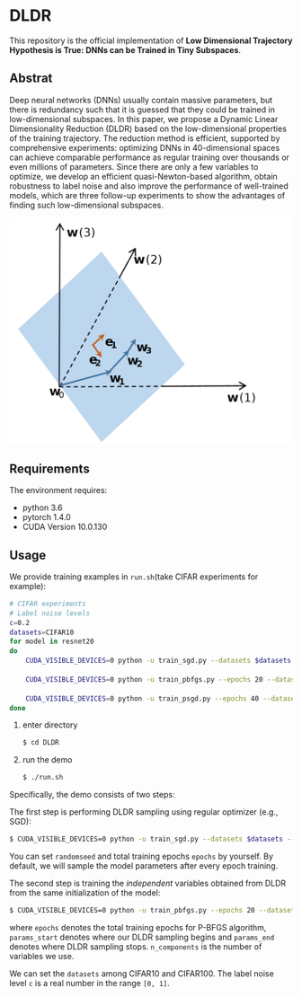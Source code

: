 # DLDR

This repository is the official implementation of **Low Dimensional Trajectory Hypothesis is True: DNNs can be Trained in Tiny Subspaces**.

## Abstrat

Deep neural networks (DNNs) usually contain massive parameters, but there is redundancy such that it is guessed that they could be trained in low-dimensional subspaces. In this paper, we propose a Dynamic Linear Dimensionality Reduction (DLDR) based on the low-dimensional properties of the training trajectory. The reduction method is efficient, supported by comprehensive experiments: optimizing DNNs in 40-dimensional spaces can achieve comparable performance as regular training over thousands or even millions of parameters. Since there are only a few variables to optimize, we develop an efficient quasi-Newton-based algorithm, obtain robustness to label noise and also improve the performance of well-trained models, which are three follow-up experiments to show the advantages of finding such low-dimensional subspaces.

![avatar](toy.png)

## Requirements

The environment requires:

+ python 3.6
+ pytorch 1.4.0
+ CUDA Version 10.0.130

## Usage

We provide training examples in `run.sh`(take CIFAR experiments for example):

```bash
# CIFAR experiments
# Label noise levels
c=0.2
datasets=CIFAR10
for model in resnet20
do
    CUDA_VISIBLE_DEVICES=0 python -u train_sgd.py --datasets $datasets --lr 0.1 --corrupt $c --arch=$model --epochs=150  --save-dir=save_labelnoise$c\_$model |& tee -a log_$model
    
    CUDA_VISIBLE_DEVICES=0 python -u train_pbfgs.py --epochs 20 --datasets $datasets --corrupt $c --params_start 0 --params_end 81  --batch-size 1024   --n_components 40 --arch=$model  --save-dir=save_labelnoise$c\_$model |& tee -a log_$model 

    CUDA_VISIBLE_DEVICES=0 python -u train_psgd.py --epochs 40 --datasets $datasets --lr 1 --corrupt $c --params_start 0 --params_end 81  --batch-size 128  --n_components 40 --arch=$model  --save-dir=save_labelnoise$c\_$model |& tee -a log_$model 
done
```

1. enter directory

   ```bash
   $ cd DLDR
   ```
   
2. run the demo

   ```bash
   $ ./run.sh
   
   ```

Specifically, the demo consists of two steps:

The first step is performing DLDR sampling using regular optimizer (e.g., SGD):

```bash
$ CUDA_VISIBLE_DEVICES=0 python -u train_sgd.py --datasets $datasets --lr 0.1 --corrupt $c --arch=$model --epochs=200  --save-dir=save_labelnoise$c\_$model |& tee -a log_$model
```

You can set `randomseed` and total training epochs `epochs` by yourself. By default, we will sample the model parameters after every epoch training.

The second step is training the *independent* variables obtained from DLDR from the same initialization of the model:

```bash
$ CUDA_VISIBLE_DEVICES=0 python -u train_pbfgs.py --epochs 20 --datasets $datasets --corrupt $c --params_start 0 --params_end 81  --batch-size 1024   --n_components 40 --arch=$model  --save-dir=save_labelnoise$c\_$model |& tee -a log_$model 
```

where `epochs`  denotes the total training epochs for P-BFGS algorithm, `params_start` denotes where our DLDR sampling begins and `params_end` denotes where DLDR sampling stops. `n_components` is the number of variables we use.

We can set the `datasets` among CIFAR10 and CIFAR100. The label noise level `c` is a real number in the range `[0, 1]`.

